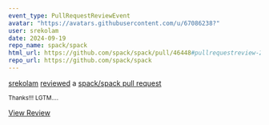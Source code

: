 ```yaml
---
event_type: PullRequestReviewEvent
avatar: "https://avatars.githubusercontent.com/u/67086238?"
user: srekolam
date: 2024-09-19
repo_name: spack/spack
html_url: https://github.com/spack/spack/pull/46448#pullrequestreview-2314299462
repo_url: https://github.com/spack/spack
---
```


<a href='https://github.com/srekolam' target='_blank'>srekolam</a> <a href='https://github.com/spack/spack/pull/46448#pullrequestreview-2314299462' target='_blank'>reviewed</a> a <a href='https://github.com/spack/spack/pull/46448' target='_blank'>spack/spack pull request</a>

<small>Thanks!!! LGTM....</small>

<a href='https://github.com/spack/spack/pull/46448#pullrequestreview-2314299462' target='_blank'>View Review</a>